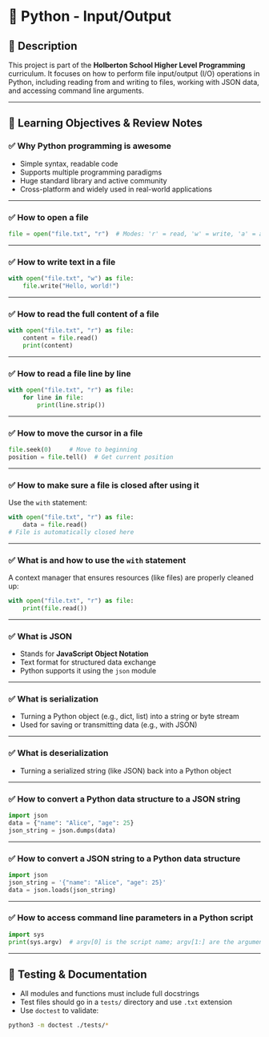 
# 📘 Python - Input/Output

## 📝 Description

This project is part of the **Holberton School Higher Level Programming** curriculum.
It focuses on how to perform file input/output (I/O) operations in Python, including reading from and writing to files, working with JSON data, and accessing command line arguments.

---

## 🎯 Learning Objectives & Review Notes

### ✅ Why Python programming is awesome
- Simple syntax, readable code
- Supports multiple programming paradigms
- Huge standard library and active community
- Cross-platform and widely used in real-world applications

---

### ✅ How to open a file
```python
file = open("file.txt", "r")  # Modes: 'r' = read, 'w' = write, 'a' = append
````

---

### ✅ How to write text in a file

```python
with open("file.txt", "w") as file:
    file.write("Hello, world!")
```

---

### ✅ How to read the full content of a file

```python
with open("file.txt", "r") as file:
    content = file.read()
    print(content)
```

---

### ✅ How to read a file line by line

```python
with open("file.txt", "r") as file:
    for line in file:
        print(line.strip())
```

---

### ✅ How to move the cursor in a file

```python
file.seek(0)     # Move to beginning
position = file.tell()  # Get current position
```

---

### ✅ How to make sure a file is closed after using it

Use the `with` statement:

```python
with open("file.txt", "r") as file:
    data = file.read()
# File is automatically closed here
```

---

### ✅ What is and how to use the `with` statement

A context manager that ensures resources (like files) are properly cleaned up:

```python
with open("file.txt", "r") as file:
    print(file.read())
```

---

### ✅ What is JSON

* Stands for **JavaScript Object Notation**
* Text format for structured data exchange
* Python supports it using the `json` module

---

### ✅ What is serialization

* Turning a Python object (e.g., dict, list) into a string or byte stream
* Used for saving or transmitting data (e.g., with JSON)

---

### ✅ What is deserialization

* Turning a serialized string (like JSON) back into a Python object

---

### ✅ How to convert a Python data structure to a JSON string

```python
import json
data = {"name": "Alice", "age": 25}
json_string = json.dumps(data)
```

---

### ✅ How to convert a JSON string to a Python data structure

```python
import json
json_string = '{"name": "Alice", "age": 25}'
data = json.loads(json_string)
```

---

### ✅ How to access command line parameters in a Python script

```python
import sys
print(sys.argv)  # argv[0] is the script name; argv[1:] are the arguments
```

---

## 🧪 Testing & Documentation

* All modules and functions must include full docstrings
* Test files should go in a `tests/` directory and use `.txt` extension
* Use `doctest` to validate:

```bash
python3 -m doctest ./tests/*
```

